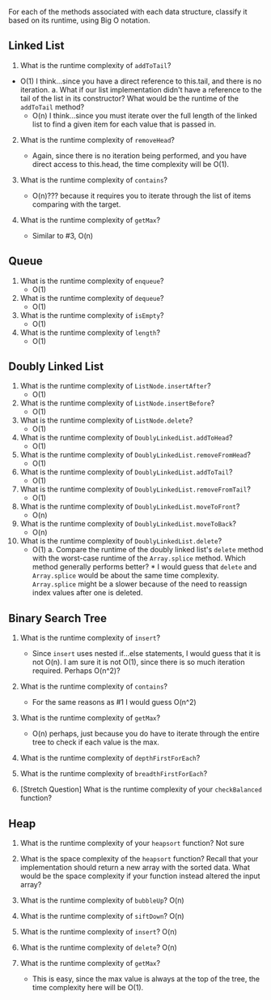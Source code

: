 For each of the methods associated with each data structure, classify it based on its runtime, using Big O notation.

## Linked List

1.  What is the runtime complexity of `addToTail`?

* O(1) I think...since you have a direct reference to this.tail, and there is no iteration.
  a. What if our list implementation didn't have a reference to the tail of the list in its constructor? What would be the runtime of the `addToTail` method?
  * O(n) I think...since you must iterate over the full length of the linked list to find a given item for each value that is passed in.

2.  What is the runtime complexity of `removeHead`?

    * Again, since there is no iteration being performed, and you have direct access to this.head, the time complexity will be O(1).

3.  What is the runtime complexity of `contains`?

    * O(n)??? because it requires you to iterate through the list of items comparing with the target.

4.  What is the runtime complexity of `getMax`?
    * Similar to #3, O(n)

## Queue

1.  What is the runtime complexity of `enqueue`?
    * O(1)
2.  What is the runtime complexity of `dequeue`?
    * O(1)
3.  What is the runtime complexity of `isEmpty`?
    * O(1)
4.  What is the runtime complexity of `length`?
    * O(1)

## Doubly Linked List

1.  What is the runtime complexity of `ListNode.insertAfter`?
    * O(1)
2.  What is the runtime complexity of `ListNode.insertBefore`?
    * O(1)
3.  What is the runtime complexity of `ListNode.delete`?
    * O(1)
4.  What is the runtime complexity of `DoublyLinkedList.addToHead`?
    * O(1)
5.  What is the runtime complexity of `DoublyLinkedList.removeFromHead`?
    * O(1)
6.  What is the runtime complexity of `DoublyLinkedList.addToTail`?
    * O(1)
7.  What is the runtime complexity of `DoublyLinkedList.removeFromTail`?
    * O(1)
8.  What is the runtime complexity of `DoublyLinkedList.moveToFront`?
    * O(n)
9.  What is the runtime complexity of `DoublyLinkedList.moveToBack`?
    * O(n)
10. What is the runtime complexity of `DoublyLinkedList.delete`?
    * O(1)
      a. Compare the runtime of the doubly linked list's `delete` method with the worst-case runtime of the `Array.splice` method. Which method generally performs better? \* I would guess that `delete` and `Array.splice` would be about the same time complexity. `Array.splice` might be a slower because of the need to reassign index values after one is deleted.

## Binary Search Tree

1.  What is the runtime complexity of `insert`?

    * Since `insert` uses nested if...else statements, I would guess that it is not O(n). I am sure it is not O(1), since there is so much iteration required. Perhaps O(n^2)?

2.  What is the runtime complexity of `contains`?
    * For the same reasons as #1 I would guess O(n^2)
3.  What is the runtime complexity of `getMax`?

    * O(n) perhaps, just because you do have to iterate through the entire tree to check if each value is the max.

4.  What is the runtime complexity of `depthFirstForEach`?

5.  What is the runtime complexity of `breadthFirstForEach`?

6.  [Stretch Question] What is the runtime complexity of your `checkBalanced` function?

## Heap

1.  What is the runtime complexity of your `heapsort` function?
    Not sure

2.  What is the space complexity of the `heapsort` function? Recall that your implementation should return a new array with the sorted data. What would be the space complexity if your function instead altered the input array?

3.  What is the runtime complexity of `bubbleUp`?
    O(n)
4.  What is the runtime complexity of `siftDown`?
    O(n)
5.  What is the runtime complexity of `insert`?
    O(n)
6.  What is the runtime complexity of `delete`?
    O(n)
7.  What is the runtime complexity of `getMax`?
    * This is easy, since the max value is always at the top of the tree, the time complexity here will be O(1).

